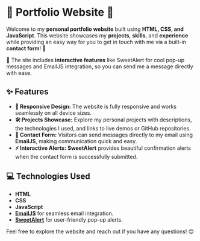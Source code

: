 # **💼 Portfolio Website 🌟**

Welcome to my **personal portfolio website** built using **HTML, CSS, and JavaScript**. This website showcases my **projects**, **skills**, and **experience** while providing an easy way for you to get in touch with me via a built-in **contact form**! 📩

🚀 The site includes **interactive features** like SweetAlert for cool pop-up messages and EmailJS integration, so you can send me a message directly with ease.

## ✨ Features

- **📱 Responsive Design:** The website is fully responsive and works seamlessly on all device sizes.
- **🛠️ Projects Showcase:** Explore my personal projects with descriptions, the technologies I used, and links to live demos or GitHub repositories.
- **📧 Contact Form:** Visitors can send messages directly to my email using **EmailJS**, making communication quick and easy.
- **⚡ Interactive Alerts:** **SweetAlert** provides beautiful confirmation alerts when the contact form is successfully submitted.

## 💻 Technologies Used

- **HTML**
- **CSS**
- **JavaScript**
- [**EmailJS**](https://www.emailjs.com/) for seamless email integration.
- [**SweetAlert**](https://sweetalert.js.org/) for user-friendly pop-up alerts.

Feel free to explore the website and reach out if you have any questions! 😊
